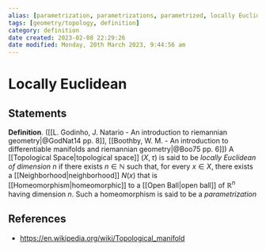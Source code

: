 ```yaml
---
alias: [parametrization, parametrizations, parametrized, locally Euclidean]
tags: [geometry/topology, definition]
category: definition
date created: 2023-02-08 22:29:26
date modified: Monday, 20th March 2023, 9:44:56 am
---
```


# Locally Euclidean

## Statements

**Definition**. ([[L. Godinho, J. Natario - An introduction to riemannian geometry|@GodNat14 pp. 8]], [[Boothby, W. M. - An introduction to differentiable manifolds and riemannian geometry|@Boo75 pp. 6]]) A [[Topological Space|topological space]] $(X,\tau)$ is said to be _locally Euclidean of dimension_ $n$ if there exists $n\in\mathbb{N}$ such that, for every $x\in X$, there exists a [[Neighborhood|neighborhood]] $N(x)$ that is [[Homeomorphism|homeomorphic]] to a [[Open Ball|open ball]] of $\mathbb{R}^n$ having dimension $n$. Such a homeomorphism is said to be a _parametrization_

## References

- https://en.wikipedia.org/wiki/Topological_manifold